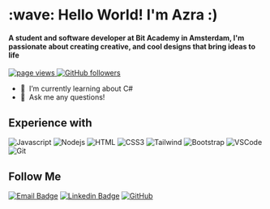 <h1 align="left" id="macropower-title">:wave: Hello World! I'm Azra :)</h1>
<h4 align="left" align-self="center">A student and software developer at Bit Academy in Amsterdam, I'm passionate about creating creative, and cool designs that bring ideas to life
</h4>

<p align="left">
  <a href="https://github.com/MacroPower/MacroPower">
    <img src="https://komarev.com/ghpvc/?username=Azraatnr" alt="page views" />
  </a>

  <a href="https://github.com/MacroPower?tab=followers">
    <img alt="GitHub followers" src="https://img.shields.io/github/followers/Azraatnr?style=flat&logo=github">
  </a>
 
</p>

- :seedling: &nbsp;I’m currently learning about C#
- :speech_balloon: &nbsp;Ask me any questions!


## Experience with

![Javascript](https://img.shields.io/badge/Javascript-F0DB4F?style=for-the-badge&labelColor=black&logo=javascript&logoColor=F0DB4F)
![Nodejs](https://img.shields.io/badge/Nodejs-3C873A?style=for-the-badge&labelColor=black&logo=node.js&logoColor=3C873A)
![HTML](https://img.shields.io/badge/HTML5-E34F26?style=for-the-badge&logo=html5&logoColor=white)
![CSS3](https://img.shields.io/badge/CSS3-1572B6?style=for-the-badge&logo=css3&logoColor=white)
![Tailwind](https://img.shields.io/badge/Tailwind_CSS-092749?style=for-the-badge&logo=tailwindcss&logoColor=06B6D4&labelColor=000000)
![Bootstrap](https://img.shields.io/badge/Bootstrap-563D7C?style=for-the-badge&logo=bootstrap&logoColor=white)
![VSCode](https://img.shields.io/badge/Visual_Studio-0078d7?style=for-the-badge&logo=visual%20studio&logoColor=white)
![Git](https://img.shields.io/badge/Git-F05032?style=for-the-badge&logo=git&logoColor=white)


## Follow Me

[![Email Badge](https://img.shields.io/badge/-2171662@talnet.nl-c14438?style=flat-square&logo=Gmail&logoColor=white)](mailto:2171662@talnet.nl)
[![Linkedin Badge](https://img.shields.io/badge/-azraatnr-blue?style=flat-square&logo=Linkedin&logoColor=white&link=https://www.linkedin.com/in/azra-tuncer-022b70237)](https://www.linkedin.com/in/azra-tuncer-022b70237)
[![GitHub](https://img.shields.io/badge/-GitHub-181717?style=flat-square&logo=github&logoColor=white)](https://github.com/Azraatnr)


